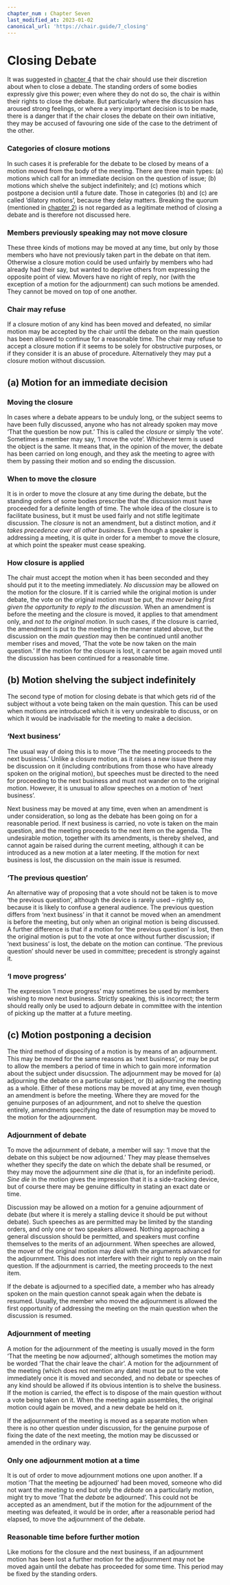 ```yaml
---
chapter_num : Chapter Seven
last_modified_at: 2023-01-02
canonical_url: 'https://chair.guide/7_closing'
---
```


# Closing Debate

It was suggested in [chapter 4](4_debates) that the chair should use their discretion about when to close a debate. The standing orders of some bodies expressly give this power; even where they do not do so, the chair is within their rights to close the debate. But particularly where the discussion has aroused strong feelings, or where a very important decision is to be made, there is a danger that if the chair closes the debate on their own initiative, they may be accused of favouring one side of the case to the detriment of the other.

### Categories of closure motions

In such cases it is preferable for the debate to be closed by means of a motion moved from the body of the meeting. There are three main types: (a) motions which call for an immediate decision on the question of issue; (b) motions which shelve the subject indefinitely; and (c) motions which postpone a decision until a future date. Those in categories (b) and (c) are called ‘dilatory motions’, because they delay matters. Breaking the quorum (mentioned in [chapter 2](2_preparation)) is not regarded as a legitimate method of closing a debate and is therefore not discussed here.

### Members previously speaking may not move closure

These three kinds of motions may be moved at any time, but only by those members who have not previously taken part in the debate on that item. Otherwise a closure motion could be used unfairly by members who had already had their say, but wanted to deprive others from expressing the opposite point of view. Movers have no right of reply, nor (with the exception of a motion for the adjournment) can such motions be amended. They cannot be moved on top of one another.

### Chair may refuse

If a closure motion of any kind has been moved and defeated, no similar motion may be accepted by the chair until the debate on the main question has been allowed to continue for a reasonable time. The chair may refuse to accept a closure motion if it seems to be solely for obstructive purposes, or if they consider it is an abuse of procedure. Alternatively they may put a closure motion without discussion.

## (a) Motion for an immediate decision

### Moving the closure

In cases where a debate appears to be unduly long, or the subject seems to have been fully discussed, anyone who has not already spoken may move ‘That the question be now put.’ This is called the *closure* or simply ‘the vote’. Sometimes a member may say, ‘I move the vote’. Whichever term is used the object is the same. It means that, in the opinion of the mover, the debate has been carried on long enough, and they ask the meeting to agree with them by passing their motion and so ending the discussion.

### When to move the closure

It is in order to move the closure at any time during the debate, but the standing orders of some bodies prescribe that the discussion must have proceeded for a definite length of time. The whole idea of the closure is to facilitate business, but it must be used fairly and not stifle legitimate discussion. The *closure* is not an amendment, but a distinct motion, and *it takes precedence over all other business*. Even though a speaker is addressing a meeting, it is quite in order for a member to move the closure, at which point the speaker must cease speaking.

### How closure is applied

The chair must accept the motion when it has been seconded and they should put it to the meeting immediately. *No discussion* may be allowed on the motion for the closure. If it is carried while the original motion is under debate, the vote on the original motion must be put, *the mover being first given the opportunity to reply to the discussion*. When an amendment is before the meeting and the closure is moved, it applies to that amendment only, and *not to the original motion*. In such cases, if the closure is carried, the amendment is put to the meeting in the manner stated above, but the discussion on the *main question* may then be continued until another member rises and moved, ‘That the vote be now taken on the main question.’ If the motion for the closure is lost, it cannot be again moved until the discussion has been continued for a reasonable time.

## (b) Motion shelving the subject indefinitely

The second type of motion for closing debate is that which gets rid of the subject without a vote being taken on the main question. This can be used when motions are introduced which it is very undesirable to discuss, or on which it would be inadvisable for the meeting to make a decision.

### ‘Next business’

The usual way of doing this is to move ‘The the meeting proceeds to the next business.’ Unlike a closure motion, as it raises a new issue there may be discussion on it (including contributions from those who have already spoken on the original motion), but speeches must be directed to the need for proceeding to the next business and must not wander on to the original motion. However, it is unusual to allow speeches on a motion of ‘next business’.

Next business may be moved at any time, even when an amendment is under consideration, so long as the debate has been going on for a reasonable period. If next business is carried, no vote is taken on the main question, and the meeting proceeds to the next item on the agenda. The undesirable motion, together with its amendments, is thereby shelved, and cannot again be raised during the current meeting, although it can be introduced as a new motion at a later meeting. If the motion for next business is lost, the discussion on the main issue is resumed.

### ‘The previous question’

An alternative way of proposing that a vote should not be taken is to move ‘the previous question’, although the device is rarely used – rightly so, because it is likely to confuse a general audience. The previous question differs from ‘next business’ in that it cannot be moved when an amendment is before the meeting, but only when an original motion is being discussed. A further difference is that if a motion for ‘the previous question’ is lost, then the original motion is put to the vote at once without further discussion; if ‘next business’ is lost, the debate on the motion can continue. ‘The previous question’ should never be used in committee; precedent is strongly against it.

### ‘I move progress’

The expression ’I move progress’ may sometimes be used by members wishing to move next business. Strictly speaking, this is incorrect; the term should really only be used to adjourn debate in committee with the intention of picking up the matter at a future meeting.

## (c) Motion postponing a decision

The third method of disposing of a motion is by means of an adjournment. This may be moved for the same reasons as ‘next business’, or may be put to allow the members a period of time in which to gain more information about the subject under disucssion. The adjournment may be moved for (a) adjourning the debate on a particular subject, or (b) adjourning the meeting as a whole. Either of these motions may be moved at any time, even though an amendment is before the meeting. Where they are moved for the genuine purposes of an adjournment, and not to shelve the question entirely, amendments specifying the date of resumption may be moved to the motion for the adjournment.

### Adjournment of debate

To move the adjournment of debate, a member will say: ‘I move that the debate on this subject be now adjourned.’ They may please themselves whether they specify the date on which the debate shall be resumed, or they may move the adjournment *sine die* (that is, for an indefinite period). *Sine die* in the motion gives the impression that it is a side-tracking device, but of course there may be genuine difficulty in stating an exact date or time.

Discussion may be allowed on a motion for a genuine adjournment of debate (but where it is merely a stalling device it should be put without debate). Such speeches as are permitted may be limited by the standing orders, and only one or two speakers allowed. Nothing approaching a general discussion should be permitted, and speakers must confine themselves to the merits of an adjournment. When speeches are allowed, the mover of the original motion may deal with the arguments advanced for the adjournment. This does not interfere with their right to reply on the main question. If the adjournment is carried, the meeting proceeds to the next item.

If the debate is adjourned to a specified date, a member who has already spoken on the main question cannot speak again when the debate is resumed. Usually, the member who moved the adjournment is allowed the first opportunity of addressing the meeting on the main question when the discussion is resumed.

### Adjournment of meeting

A motion for the adjournment of the meeting is usually moved in the form ‘That the meeting be now adjourned’, although sometimes the motion may be worded ‘That the chair leave the chair’. A motion for the adjournment of the meeting (which does not mention any date) must be put to the vote immediately once it is moved and seconded, and no debate or speeches of any kind should be allowed if its obvious intention is to shelve the business. If the motion is carried, the effect is to dispose of the main question without a vote being taken on it. When the meeting again assembles, the original motion could again be moved, and a new debate be held on it.

If the adjournment of the meeting is moved as a separate motion when there is no other question under discussion, for the genuine purpose of fixing the date of the next meeting, the motion may be discussed or amended in the ordinary way.

### Only one adjournment motion at a time

It is out of order to move adjournment motions one upon another. If a motion ‘That the meeting be adjourned’ had been moved, someone who did not want the *meeting* to end but only the *debate* on a particularly motion, might try to move ‘That the *debate* be adjourned’. This could not be accepted as an amendment, but if the motion for the adjournment of the meeting was defeated, it would be in order, after a reasonable period had elapsed, to move the adjournment of the debate. 

### Reasonable time before further motion

Like motions for the closure and the next business, if an adjournment motion has been lost a further motion for the adjournment may not be moved again until the debate has proceeded for some time. This period may be fixed by the standing orders.
